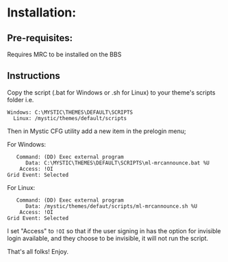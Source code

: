# Installation:

## Pre-requisites:
Requires MRC to be installed on the BBS

## Instructions
Copy the script (.bat for Windows or .sh for Linux) to your theme's scripts folder i.e.

```
Windows: C:\MYSTIC\THEMES\DEFAULT\SCRIPTS 
  Linux: /mystic/themes/default/scripts
```

Then in Mystic CFG utility add a new item in the prelogin menu;

For Windows:
```
   Command: (DD) Exec external program
      Data: C:\MYSTIC\THEMES\DEFAULT\SCRIPTS\ml-mrcannounce.bat %U
    Access: !OI
Grid Event: Selected
```

For Linux:
```
   Command: (DD) Exec external program
      Data: /mystic/themes/defaut/scripts/ml-mrcannounce.sh %U
    Access: !OI
Grid Event: Selected
```

I set "Access" to `!OI` so that if the user signing in has the option for invisible
login available, and they choose to be invisible, it will not run the script.

That's all folks! Enjoy.
